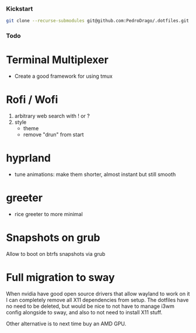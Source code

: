 ### Kickstart
```bash
git clone --recurse-submodules git@github.com:PedroDrago/.dotfiles.git && cd .dotfiles && ./install
```

### Todo

# Terminal Multiplexer
- Create a good framework for using tmux

# Rofi / Wofi
1. arbitrary web search with ! or ?
1. style
    - theme
    - remove "drun" from start

# hyprland
- tune animations: make them shorter, almost instant but still smooth

# greeter
- rice greeter to more minimal

# Snapshots on grub
Allow to boot on btrfs snapshots via grub

# Full migration to sway
When nvidia have good open source drivers that allow wayland to work on it I can completely remove all X11 dependencies from setup. The dotfiles have no need to be deleted, but would be nice to not have to manage i3wm config alongside to sway, and also to not need to install X11 stuff.

Other alternative is to next time buy an AMD GPU.
